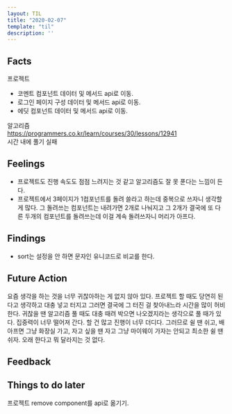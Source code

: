 ```yaml
---
layout: TIL
title: "2020-02-07"
template: "til"
description: ''
---
```


## Facts

프로젝트

- 코멘트 컴포넌트 데이터 및 메서드 api로 이동.
- 로그인 페이지 구성 데이터 및 메서드 api로 이동.
- 에딧 컴포넌트 데이터 및 메서드 api로 이동.

알고리즘  
<https://programmers.co.kr/learn/courses/30/lessons/12941>  
시간 내에 풀기 실패

## Feelings

- 프로젝트도 진행 속도도 점점 느려지는 것 같고 알고리즘도 잘 못 푼다는 느낌이 든다.
- 프로젝트에서 3페이지가 1컴포넌트를 돌려 쓸라고 하는데 중복으로 쓰자니 생각할게 많다. 그 돌려쓰는 컴포넌트는 내려가면 2개로 나눠지고 그 2개가 결국에 또 다른 두개의 컴포넌트를 돌려쓰는데 이걸 계속 돌려쓰자니 머리가 아프다.

## Findings

- sort는 설정을 안 하면 문자인 유니코드로 비교를 한다.

## Future Action

요즘 생각을 하는 것을 너무 귀찮아하는 게 없지 않아 있다. 프로젝트 할 때도 당연히 된다고 생각하고 대충 넣고
 터지고 그러면 결국에 그 터진 걸 찾아내느라 시간을 많이 허비한다. 귀찮을 땐 알고리즘 풀 때도 대충 때려 박으면 나오겠지라는 생각으로 풀 때가 있다. 집중력이 너무 떨어져 간다. 할 건 많고 진행이 너무 더디다. 그러므로 쉴 땐 쉬고, 배 아프면 그냥 화장실 가고, 자고 싶을 땐 자고 그냥 마이웨이 가자는 안되고 최소한 쉴 땐 쉬자. 오래 한다고 뭐 달라지는 것 없다.

## Feedback

## Things to do later

프로젝트 remove component를 api로 옮기기.
